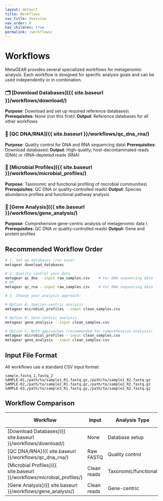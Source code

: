```yaml
---
layout: default
title: Workflows
nav_title: Overview
nav_order: 0
has_children: true
permalink: /workflows/
---
```


# Workflows

MetaGEAR provides several specialized workflows for metagenomic analysis. Each workflow is designed for specific analysis goals and can be used independently or in combination.

<!-- ## Available Workflows -->

<!-- - **[Download Database]({{ site.baseurl }}/workflows/download/)** - Install required databases
- **[QC DNA/RNA]({{ site.baseurl }}/workflows/qc_dna_rna/)** - Quality control for DNA and RNA sequences
- **[Microbial Profiles]({{ site.baseurl }}/workflows/microbial_profiles/)** - Taxonomic and functional profiling
- **[Gene Analysis]({{ site.baseurl }}/workflows/gene_analysis/)** - Gene-centric analysis workflow -->

### 🗂️ [Download Databases]({{ site.baseurl }}/workflows/download/)
**Purpose**: Download and set up required reference databases\\
**Prerequisites**: None (run this first)\\
**Output**: Reference databases for all other workflows

### 🧬 [QC DNA/RNA]({{ site.baseurl }}/workflows/qc_dna_rna/)
**Purpose**: Quality control for DNA and RNA sequencing data\\
**Prerequisites**: Download databases\\
**Output**: High-quality, host-decontaminated reads (DNA) or rRNA-depleted reads (RNA)

### 🦠 [Microbial Profiles]({{ site.baseurl }}/workflows/microbial_profiles/)
**Purpose**: Taxonomic and functional profiling of microbial communities\\
**Prerequisites**: QC DNA or quality-controlled reads\\
**Output**: Species abundance profiles and functional pathway analysis


### 🧬 [Gene Analysis]({{ site.baseurl }}/workflows/gene_analysis/)
**Purpose**: Comprehensive gene-centric analysis of metagenomic data \\
**Prerequisites**: QC DNA or quality-controlled reads\\
**Output**: Gene and protein profiles


## Recommended Workflow Order

```bash
# 1. Set up databases (run once)
metagear download_databases

# 2. Quality control your data
metagear qc_dna --input raw_samples.csv    # For DNA sequencing data
# OR
metagear qc_rna --input raw_samples.csv    # For RNA sequencing data

# 3. Choose your analysis approach:

# Option A: Species-centric analysis
metagear microbial_profiles --input clean_samples.csv

# Option B: Gene-centric analysis
metagear gene_analysis --input clean_samples.csv

# Option C: Both approaches (recommended for comprehensive analysis)
metagear microbial_profiles --input clean_samples.csv
metagear gene_analysis --input clean_samples.csv
```

## Input File Format

All workflows use a standard CSV input format:

```
sample,fastq_1,fastq_2
SAMPLE-01,/path/to/sample1_R1.fastq.gz,/path/to/sample1_R2.fastq.gz
SAMPLE-02,/path/to/sample2_R1.fastq.gz,/path/to/sample2_R2.fastq.gz
SAMPLE-03,/path/to/sample3_R1.fastq.gz,/path/to/sample3_R2.fastq.gz
```

## Workflow Comparison

| Workflow | Input | Analysis Type | Output | Computational Requirements |
|----------|-------|---------------|---------|---------------------------|
| [Download Databases]({{ site.baseurl }}/workflows/download/) | None | Database setup | Reference databases | Low (download only) |
| [QC DNA/RNA]({{ site.baseurl }}/workflows/qc_dna_rna/) | Raw FASTQ | Quality control | Clean reads | Medium |
| [Microbial Profiles]({{ site.baseurl }}/workflows/microbial_profiles/) | Clean reads | Taxonomic/functional | Species profiles | Medium-High |
| [Gene Analysis]({{ site.baseurl }}/workflows/gene_analysis/) | Clean reads | Gene-centric | Gene catalogs | High |


